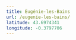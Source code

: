 ```yaml
---
title: Eugénie-les-Bains
url: /eugenie-les-bains/
latitude: 43.6974341
longitude: -0.3797706
---
```

